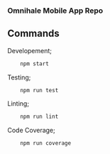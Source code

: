 ### Omnihale Mobile App Repo

## Commands

Developement;

```bash
    npm start
```

Testing;

```bash
    npm run test
```

Linting;

```bash
    npm run lint
```

Code Coverage;

```bash
    npm run coverage
```
